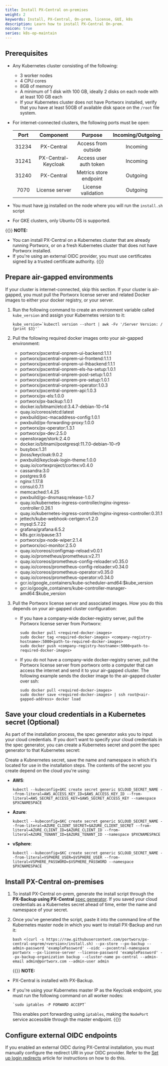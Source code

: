 ```yaml
---
title: Install PX-Central on-premises
weight: 2
keywords: Install, PX-Central, On-prem, license, GUI, k8s
description: Learn how to install PX-Central On-prem.
noicon: true
series: k8s-op-maintain
---
```


## Prerequisites

* Any Kubernetes cluster consisting of the following:

    * 3 worker nodes
    * 4 CPU cores
    * 8GB of memory
    * A minimum of 1 disk with 100 GB, ideally 2 disks on each node with at least 100 GB each
    * If your Kubernetes cluster does not have Portworx installed, verify that you have at least 50GB of available disk space on the `/root` file system.
* For internet-connected clusters, the following ports must be open:

    | Port | Component | Purpose | Incoming/Outgoing |
    | :---: |:---:|:---:|:---:|
    | 31234 | PX-Central | Access from outside | Incoming |
    | 31241 | PX-Central-Keycloak | Access user auth token | Incoming |
    | 31240 | PX-Central | Metrics store endpoint | Outgoing |
    | 7070 | License server | License validation | Outgoing |
* You must have [jq](https://stedolan.github.io/jq/) installed on the node where you will run the `install.sh` script
* For GKE clusters, only Ubuntu OS is supported.

{{<info>}}
**NOTE:**

* You can install PX-Central on a Kubernetes cluster that are already running Portworx, or on a fresh Kubernetes cluster that does not have Portworx installed.
* If you're using an external OIDC provider, you must use certificates signed by a trusted certificate authority.
{{</info>}}

## Prepare air-gapped environments

If your cluster is internet-connected, skip this section. If your cluster is air-gapped, you must pull the Portworx license server and related Docker images to either your docker registry, or your server.

1. Run the following command to create an environment variable called `kube_version` and assign your Kubernetes version to it:

    ```
    kube_version=`kubectl version --short | awk -Fv '/Server Version: / {print $3}'`
    ```

2. Pull the following required docker images onto your air-gapped environment:

    * portworx/pxcentral-onprem-ui-backend:1.1.1
    * portworx/pxcentral-onprem-ui-frontend:1.1.1
    * portworx/pxcentral-onprem-ui-lhbackend:1.1.1
    * portworx/pxcentral-onprem-els-ha-setup:1.0.1
    * portworx/pxcentral-onprem-post-setup:1.0.1
    * portworx/pxcentral-onprem-pre-setup:1.0.1
    * portworx/pxcentral-onprem-operator:1.0.3
    * portworx/pxcentral-onprem-api:1.0.3
    * portworx/px-els:1.0.0
    * portworx/px-backup:1.0.1
    * docker.io/bitnami/etcd:3.4.7-debian-10-r14
    * quay.io/coreos/etcd:latest
    * pwxbuild/pxc-macaddress-config:1.0.1
    * pwxbuild/px-forwarding-proxy:1.0.0
    * portworx/px-operator:1.3.1
    * portworx/px-dev:2.5.0
    * openstorage/stork:2.4.0
    * docker.io/bitnami/postgresql:11.7.0-debian-10-r9
    * busybox:1.31
    * jboss/keycloak:9.0.2
    * pwxbuild/keycloak-login-theme:1.0.0
    * quay.io/cortexproject/cortex:v0.4.0
    * cassandra:3.0
    * postgres:9.6
    * nginx:1.17.8
    * consul:0.7.1
    * memcached:1.4.25
    * pwxbuild/go-dnsmasq:release-1.0.7
    * quay.io/kubernetes-ingress-controller/nginx-ingress-controller:0.26.1
    * quay.io/kubernetes-ingress-controller/nginx-ingress-controller:0.31.1
    * jettech/kube-webhook-certgen:v1.2.0
    * mysql:5.7.22
    * grafana/grafana:6.5.2
    * k8s.gcr.io/pause:3.1
    * portworx/px-node-wiper:2.1.4
    * portworx/oci-monitor:2.5.0
    * quay.io/coreos/configmap-reload:v0.0.1
    * quay.io/prometheus/prometheus:v2.7.1
    * quay.io/coreos/prometheus-config-reloader:v0.35.0
    * quay.io/coreos/prometheus-config-reloader:v0.34.0
    * quay.io/coreos/prometheus-operator:v0.35.0
    * quay.io/coreos/prometheus-operator:v0.34.0
    * gcr.io/google_containers/kube-scheduler-amd64:$kube_version
    * gcr.io/google_containers/kube-controller-manager-amd64:$kube_version

3. Pull the Portworx license server and associated images. How you do this depends on your air-gapped cluster configuration:

    * If you have a company-wide docker-registry server, pull the Portworx license server from Portworx:

        ```text
        sudo docker pull <required-docker-images>
        sudo docker tag <required-docker-images> <company-registry-hostname>:5000<path-to-required-docker-images>
        sudo docker push <company-registry-hostname>:5000<path-to-required-docker-images>
        ```

    * If you do not have a company-wide docker-registry server, pull the Portworx license server from portworx onto a computer that can access the internet and send it to your air-gapped cluster. The following example sends the docker image to the air-gapped cluster over ssh:

        ```text
        sudo docker pull <required-docker-images>
        sudo docker save <required-docker-images> | ssh root@<air-gapped-address> docker load
        ```

## Save your cloud credentials in a Kubernetes secret (Optional)

As part of the installation process, the spec generator asks you to input your cloud credentials. If you don't want to specify your cloud credentials in the spec generator, you can create a Kubernetes secret and point the spec generator to that Kubernetes secret:

Create a Kubnernetes secret, save the name and namespace in which it's located for use in the installation steps. The contents of the secret you create depend on the cloud you're using:

* **AWS**:

    ```text
    kubectl --kubeconfig=$KC create secret generic $CLOUD_SECRET_NAME --from-literal=AWS_ACCESS_KEY_ID=$AWS_ACCESS_KEY_ID --from-literal=AWS_SECRET_ACCESS_KEY=$AWS_SECRET_ACCESS_KEY --namespace $PXCNAMESPACE
    ```

* **Azure**:

    ```text
    kubectl --kubeconfig=$KC create secret generic $CLOUD_SECRET_NAME --from-literal=AZURE_CLIENT_SECRET=$AZURE_CLIENT_SECRET --from-literal=AZURE_CLIENT_ID=$AZURE_CLIENT_ID --from-literal=AZURE_TENANT_ID=$AZURE_TENANT_ID --namespace $PXCNAMESPACE
    ```

* **vSphere**:

    ```text
    kubectl --kubeconfig=$KC create secret generic $CLOUD_SECRET_NAME --from-literal=VSPHERE_USER=$VSPHERE_USER --from-literal=VSPHERE_PASSWORD=$VSPHERE_PASSWORD --namespace $PXCNAMESPACE
    ```


## Install PX-Central on-premises

1. To install PX-Central on-prem, generate the install script through the **PX-Backup using PX-Central** [spec generator](https://central.portworx.com/specGen/wizard). If you saved your cloud credentials as a Kubernetes secret ahead of time, enter the name and namespace of your secret.

2. Once you've generated the script, paste it into the command line of the Kubernetes master node in which you want to install PX-Backup and run it:

    ```text
    bash <(curl -s https://raw.githubusercontent.com/portworx/px-central-onprem/<version>/install.sh) --px-store --px-backup --admin-password 'examplePassword' --oidc --pxcentral-namespace portworx --px-license-server --license-password 'examplePassword' --px-backup-organization backup --cluster-name px-central --admin-email admin@portworx.com --admin-user admin
    ```

    {{<info>}}
**NOTE:**

* PX-Central is installed with PX-Backup.
* If you're using your Kubernetes master IP as the Keycloak endpoint, you must run the following command on all worker nodes:

    ```text
    `sudo iptables -P FORWARD ACCEPT`
    ```

    This enables port forwarding using `iptables`, making the `NodePort` service accessible through the master endpoint.
    {{</info>}}

## Configure external OIDC endpoints

 If you enabled an external OIDC during PX-Central installation, you must manually configure the redirect URI in your OIDC provider. Refer to the [Set up login redirects](/portworx-install-with-kubernetes/operate-and-maintain-on-kubernetes/pxcentral-onprem/set-up-login-redirects) article for instructions on how to do this.
